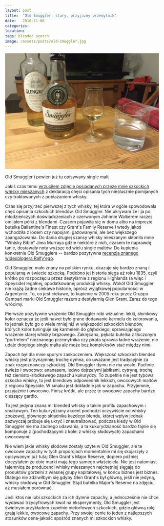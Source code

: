```yaml
---
layout: post
title:  "Old Smuggler: stary, przyjazny przemytnik"
date:   2016-11-06
categories: 
location: 
tags: blended scotch
image: /assets/posts/old-smuggler.jpg
---
```


<div class="post-image">
    <img src="/assets/posts/old-smuggler.jpg" alt="Old Smuggler i Glen Grant Major's Reserve" />
    <p class="post-image-caption">Old Smuggler i pewien już tu opisywany single malt</p>
</div>

Jakiś czas temu [wrzuciłem zdjęcie posiadanych przeze mnie szkockich whisky mieszanych](/2016/09/24/szkockie-blendy/) z deklaracją chęci opisania tych niesłusznie pomijanych czy traktowanych z pobłażaniem whisky.

Czas się przyjrzeć pierwszej z tych whisky, tej która w ogóle spowodowała chęć opisania szkockich blendów. Old Smuggler. Nie ukrywam że i ja po młodzieńczych doświadczeniach z czerwonym Johnnie Walkerem raczej omijałem półki z blendami. Czasem pojawiła się w domu albo na imprezie butelka Ballantine's Finest czy Grant's Family Reserve i wtedy jakoś wchodziła z lodem czy napojami gazowanymi, ale bez większego zaangażowania. Do dania drugiej szansy whisky mieszanym skłoniła mnie "Whisky Bible" Jima Murraya gdzie niektóre z nich, czasem te naprawdę tanie, dostawały noty wyższe od wielu single maltów. Do kupienia konkretnie Old Smugglera -- bardzo pozytywna [recenzja znanego wideoblogera Ralfy'ego](https://www.youtube.com/watch?v=fXoYjbz2hZ4).

Old Smuggler, mało znany na polskim rynku, okazuje się bardzo znaną i popularną w świecie szkocką. Podobno jej historia sięga aż roku 1835, czyli krótko po rozpoczęciu przez destylarnie z regionu Highlands (a więc i Speyside) legalnej, opodatkowanej produkcji whisky. Wokół Old Smuggler nie krążą żadne ciekawe historie, oprócz wyjątkowej popularności w Argentynie. To, co jest ciekawe, to kupienie w 2005 roku przez Gruppo Campari marki Old Smuggler razem z destylarnią Glen Grant. Zaraz do tego wrócimy.

Pierwsze pozytywne wrażenie Old Smuggler robi wizualne: lekki, słomkowy kolor oznacza że jeśli nawet było grane dodawanie karmelu do kolorowania, to jednak było go o wiele mniej niż w większości szkockich blendów, których kolor tuninguje się karmelem do głębokiego, sprawiającego wrażenie starej whisky brązowego. Zakręcana, pękata butelka z tłoczonym "portretem" nieznanego przemytnika czy pirata sprawia ładne wrażenie, nie udaje drogiego single malta ale może bez kompleksów stać między nimi.

Zapach był dla mnie sporym zaskoczeniem. Większość szkockich blended whisky jest przynajmniej trochę dymna, co uważane jest tradycyjnie za znak rozpoznawczy szkockiej. Old Smuggler dymu nie ma wcale. Pachnie świeżo i owocowo: ananasem, ledwo dojrzałymi jabłkami, cytryną, trochę też ziemisto-słodkawego zapachu kukurydzy. To zupełnie nie jest typowa szkocka whisky, to jest blendowy odpowiednik lekkich, owocowych maltów z regionu Speyside.
W smaku jest dokładnie jak w zapachu. Przyjemnie, przyjaźnie i owocowo. Finisz krótki, ale przez te owocowe zapachy bardzo cieszący gardło.

To jest jedyna znana mi blended whisky o takim profilu zapachowym i smakowym. Ten kukurydziany akcent pochodzi oczywiście od whisky zbożowej, głównego składnika każdego blendu, której wpływ jednak zazwyczaj próbuje się ukryć i zneutralizować, podczas kiedy w Old Smuggler nie ma żadnego udawania, a ta kukurydzianość bardzo fajnie się komponuje z (pochodzącymi z kolei z whisky słodowych) zapachami owocowymi.

Nie wiem jakie whisky słodowe zostały użyte w Old Smuggler, ale te owocowe zapachy w tych proporcjach momentalnie mi się skojarzyły z opisywanym już tutaj Glen Grant's Major Reserve, dopiero później doczytałem że obie marki mają tego samego właściciela. Nie jest natomiast tajemnicą że producenci whisky mieszanych najchętniej sięgają do produktów gorzelni z własnej grupy kapitałowej, w końcu biznes jest biznes. Dlatego nie zdziwiłbym się gdyby Glen Grant's był główną, jeśli nie jedyną, whisky słodową w Old Smuggler. Stąd butelka Major's Reserve na zdjęciu, aż musiałem porównać.

Jeśli ktoś nie lubi szkockich za ich dymne zapachy, a jednocześnie nie chce wydawać trzycyfrowych kwot na eksperymenty, Old Smuggler jest świetnym przykładem zupełnie nietorfowych szkockich, gdzie główną rolę grają lekkie, owocowe zapachy. Przy swojej cenie to jeden z najlepszych stosunków cena-jakość spośród znanych mi szkockich whisky.

